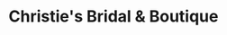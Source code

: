 ---
title: "Christie's Bridal & Boutique"
url: /steinbach/christies-bridal-and-boutique/
shop: clothes
---